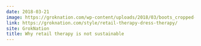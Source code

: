 ```yaml
---
date: 2018-03-21
image: https://groknation.com/wp-content/uploads/2018/03/boots_cropped-e1520199374551.jpg
link: https://groknation.com/style/retail-therapy-dress-therapy/
site: GrokNation
title: Why retail therapy is not sustainable
---
```

